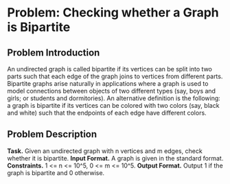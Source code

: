 # Problem: Checking whether a Graph is Bipartite

## Problem Introduction
An undirected graph is called bipartite if its vertices can be split into two parts such that each edge of the graph 
joins to vertices from different parts. Bipartite graphs arise naturally in applications where a graph is used to 
model connections between objects of two different types (say, boys and girls; or students and dormitories). 
An alternative definition is the following: a graph is bipartite if its vertices can be colored with two colors 
(say, black and white) such that the endpoints of each edge have different colors.

## Problem Description
**Task.** Given an undirected graph with n vertices and m edges, check whether it is bipartite. 
**Input Format.** A graph is given in the standard format.
**Constraints.** 1 <= n <= 10^5, 0 <= m <= 10^5.
**Output Format.** Output 1 if the graph is bipartite and 0 otherwise.

